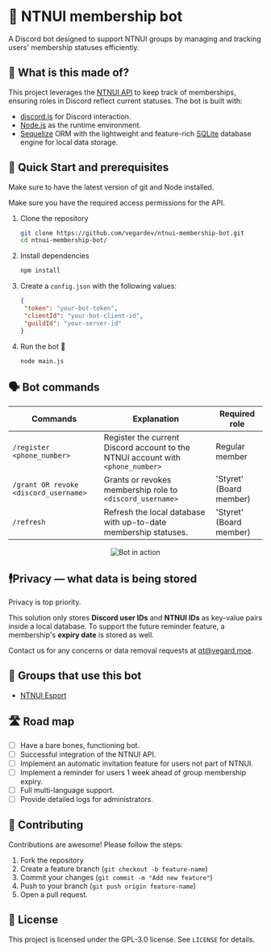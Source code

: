 # 🤖 NTNUI membership bot
A Discord bot designed to support NTNUI groups by managing and tracking users' membership statuses efficiently.

## 🔧 What is this made of?
This project leverages the [NTNUI API](https://api.ntnui.no/) to keep track of memberships, ensuring roles in Discord reflect current statuses.
The bot is built with:
- [discord.js](https://discord.js.org/) for Discord interaction.
- [Node.js](https://nodejs.org/en) as the runtime environment.
- [Sequelize](https://sequelize.org/) ORM with the lightweight and feature-rich [SQLite](https://www.sqlite.org/index.html) database engine for local data storage.

## 🚀 Quick Start and prerequisites
Make sure to have the latest version of git and Node installed.

Make sure you have the required access permissions for the API.
1. Clone the repository

   ```bash
   git clone https://github.com/vegardev/ntnui-membership-bot.git
   cd ntnui-membership-bot/
   ```
2. Install dependencies

   ```bash
   npm install
   ```
3. Create a `config.json` with the following values:

   ```json
   {
    "token": "your-bot-token",
    "clientId": "your-bot-client-id",
    "guildId": "your-server-id"
   }
   ```
4. Run the bot 🎉

   ```bash
   node main.js
   ```

## 🗣️ Bot commands
|              Commands                |                                  Explanation                                   |            Required role           |
|--------------------------------------|--------------------------------------------------------------------------------|------------------------------------|
| `/register <phone_number>`           | Register the current Discord account to the NTNUI account with `<phone_number>`| Regular member                     |
| `/grant OR revoke <discord_username>`| Grants or revokes membership role to `<discord_username>`                      | 'Styret' (Board member)            |
| `/refresh`                           | Refresh the local database with up-to-date membership statuses.                | 'Styret' (Board member)            |

<p align="center">
   <img src="https://i.gyazo.com/92b7038b1ff71da85fb94ad222349e0f.gif" alt="Bot in action">
</p>

## 🕴️Privacy &mdash; what data is being stored
Privacy is top priority.

This solution only stores **Discord user IDs** and **NTNUI IDs** as key-value pairs inside a local database.
To support the future reminder feature, a membership's **expiry date** is stored as well.

Contact us for any concerns or data removal requests at [qt@vegard.moe](mailto:qt@vegard.moe).

## 👯 Groups that use this bot
- [NTNUI Esport](https://discord.gg/ntnuiesport)

## 🛣️ Road map
- [ ] Have a bare bones, functioning bot.
- [ ] Successful integration of the NTNUI API. 
- [ ] Implement an automatic invitation feature for users not part of NTNUI.
- [ ] Implement a reminder for users 1 week ahead of group membership expiry.
- [ ] Full multi-language support.
- [ ] Provide detailed logs for administrators.

## 🙌 Contributing
Contributions are awesome! Please follow the steps:
1. Fork the repository
2. Create a feature branch (`git checkout -b feature-name`)
3. Commit your changes (`git commit -m "Add new feature"`)
4. Push to your branch (`git push origin feature-name`)
5. Open a pull request.

## 📝 License
This project is licensed under the GPL-3.0 license. See `LICENSE` for details.
